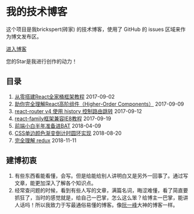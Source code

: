 # 我的技术博客

这个项目是我brickspert(砖家) 的技术博客，使用了 GitHub 的 issues 区域来作为博文发布区。

[进入博客](https://github.com/brickspert/blog/issues)

您的Star是我进行创作的动力！

## 目录

1. [从零搭建React全家桶框架教程](https://github.com/brickspert/blog/issues/1) 2017-09-02
1. [助你完全理解React高阶组件（Higher-Order Components）](https://github.com/brickspert/blog/issues/2)  2017-09-09
1. [react-router v4 使用 history 控制路由跳转](https://github.com/brickspert/blog/issues/3)  2017-09-12
1. [react-family框架兼容IE8教程](https://github.com/brickspert/blog/issues/5) 2017-09-19
1. [前端小白半年准备进BAT](https://github.com/brickspert/blog/issues/16) 2018-04-09
1. [CSS单边颜色渐变倒计时圆环实现](https://github.com/brickspert/blog/issues/20) 2018-08-20
1. [完全理解 redux](https://github.com/brickspert/blog/issues/22) 2018-11-11

## 建博初衷

1. 有些东西看能看懂，会写。但是给能给别人讲明白又是另外一回事了。通过写文章，能更加深入了解各个知识点。
2. 经常查问题的时候，看到有些人写的文章，满篇名词，晦涩难懂，看了简直要抓狂了，当时的感觉就是，给自己一巴掌，怎么这么笨？给博主一巴掌，能讲人话吗！所以我致力于写最通俗易懂的博客。像[阮一峰](http://www.ruanyifeng.com/blog/)大神的博客一样。
